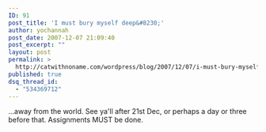 ```yaml
---
ID: 91
post_title: 'I must bury myself deep&#8230;'
author: yochannah
post_date: 2007-12-07 21:09:40
post_excerpt: ""
layout: post
permalink: >
  http://catwithnoname.com/wordpress/blog/2007/12/07/i-must-bury-myself-deep/
published: true
dsq_thread_id:
  - "534369712"
---
```

...away from the world. See ya'll after 21st Dec, or perhaps a day or three before that. Assignments MUST be done.
